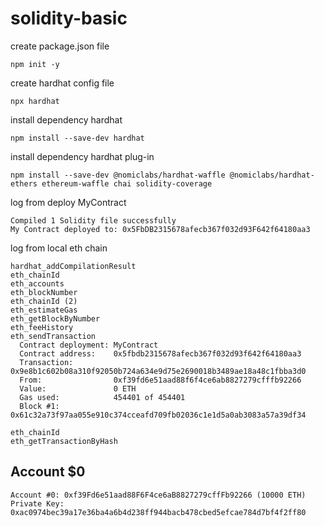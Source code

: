 # solidity-basic

create package.json file
```
npm init -y
```

create hardhat config file
```
npx hardhat
```

install dependency hardhat
```
npm install --save-dev hardhat
```

install dependency hardhat plug-in
```
npm install --save-dev @nomiclabs/hardhat-waffle @nomiclabs/hardhat-ethers ethereum-waffle chai solidity-coverage
```


log from deploy MyContract
```
Compiled 1 Solidity file successfully
My Contract deployed to: 0x5FbDB2315678afecb367f032d93F642f64180aa3
```

log from local eth chain
```
hardhat_addCompilationResult
eth_chainId
eth_accounts
eth_blockNumber
eth_chainId (2)
eth_estimateGas
eth_getBlockByNumber
eth_feeHistory
eth_sendTransaction
  Contract deployment: MyContract
  Contract address:    0x5fbdb2315678afecb367f032d93f642f64180aa3
  Transaction:         0x9e8b1c602b08a310f92050b724a634e9d75e2690018b3489ae18a48c1fbba3d0
  From:                0xf39fd6e51aad88f6f4ce6ab8827279cfffb92266
  Value:               0 ETH
  Gas used:            454401 of 454401
  Block #1:            0x61c32a73f97aa055e910c374cceafd709fb02036c1e1d5a0ab3083a57a39df34

eth_chainId
eth_getTransactionByHash
```

## Account $0
```
Account #0: 0xf39Fd6e51aad88F6F4ce6aB8827279cffFb92266 (10000 ETH)
Private Key: 0xac0974bec39a17e36ba4a6b4d238ff944bacb478cbed5efcae784d7bf4f2ff80
```